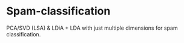 # Spam-classification
PCA/SVD (LSA) &amp; LDiA + LDA with just multiple dimensions for spam classification. 
